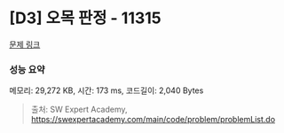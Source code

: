 # [D3] 오목 판정 - 11315 

[문제 링크](https://swexpertacademy.com/main/code/problem/problemDetail.do?contestProbId=AXaSUPYqPYMDFASQ) 

### 성능 요약

메모리: 29,272 KB, 시간: 173 ms, 코드길이: 2,040 Bytes



> 출처: SW Expert Academy, https://swexpertacademy.com/main/code/problem/problemList.do